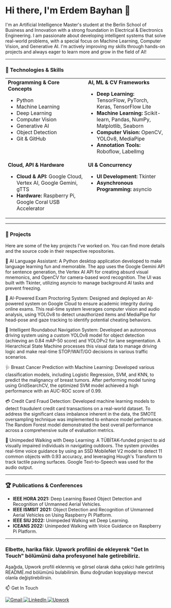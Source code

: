 # Hi there, I'm Erdem Bayhan 👋
I'm an Artificial Intelligence Master's student at the Berlin School of Business and Innovation with a strong foundation in Electrical & Electronics Engineering.
I am passionate about developing intelligent systems that solve real-world problems, with a special focus on Machine Learning, Computer Vision, and Generative AI.
I'm actively improving my skills through hands-on projects and always eager to learn more and grow in the field of AI!

---

### 🔧 Technologies & Skills

<table> <tr> <td valign="top" width="50%"> <strong>Programming & Core Concepts</strong> <ul> <li>Python </li> <li>Machine Learning </li> <li>Deep Learning </li> <li>Computer Vision </li> <li>Generative AI </li> <li>Object Detection </li> <li>Git & GitHub </li> </ul> </td> <td valign="top" width="50%"> <strong>AI, ML & CV Frameworks</strong> <ul> <li><strong>Deep Learning:</strong> TensorFlow, PyTorch, Keras, TensorFlow Lite </li> <li><strong>Machine Learning:</strong> Scikit-learn, Pandas, NumPy, Matplotlib, Seaborn </li> <li><strong>Computer Vision:</strong> OpenCV, YOLOv8, MediaPipe </li> <li><strong>Annotation Tools:</strong> Roboflow, LabelImg </li> </ul> </td> </tr> <tr> <td valign="top" width="50%"> <strong>Cloud, API & Hardware</strong> <ul> <li><strong>Cloud & API:</strong> Google Cloud, Vertex AI, Google Gemini, gTTS </li> <li><strong>Hardware:</strong> Raspberry Pi, Google Coral USB Accelerator </li> </ul> </td> <td valign="top" width="50%"> <strong>UI & Concurrency</strong> <ul> <li><strong>UI Development:</strong> Tkinter </li> <li><strong>Asynchronous Programming:</strong> asyncio </li> </ul> </td> </tr> </table> 

---

### 🚀 Projects
Here are some of the key projects I've worked on. You can find more details and the source code in their respective repositories.

🤖 AI Language Assistant:
A Python desktop application developed to make language learning fun and memorable. The app uses the Google Gemini API for sentence generation, the Vertex AI API for creating absurd visual mnemonics, and OpenCV for camera-based word recognition. The UI was built with Tkinter, utilizing asyncio to manage background AI tasks and prevent freezing.

📝 AI-Powered Exam Proctoring System:
Designed and deployed an AI-powered system on Google Cloud to ensure academic integrity during online exams. This real-time system leverages computer vision and audio analysis, using YOLOv8 to detect unauthorized items and MediaPipe for head-pose and gaze tracking to identify potential cheating behaviors.

🚗 Intelligent Roundabout Navigation System:
Developed an autonomous driving system using a custom YOLOv8 model for object detection (achieving an 0.84 mAP-50 score) and YOLOPv2 for lane segmentation. A Hierarchical State Machine processes this visual data to manage driving logic and make real-time STOP/WAIT/GO decisions in various traffic scenarios.

🩺 Breast Cancer Prediction with Machine Learning:
Developed various classification models, including Logistic Regression, SVM, and KNN, to predict the malignancy of breast tumors. After performing model tuning using GridSearchCV, the optimized SVM model achieved a high performance with an AUC-ROC score of 0.99.


💳 Credit Card Fraud Detection:
Developed machine learning models to detect fraudulent credit card transactions on a real-world dataset. To address the significant class imbalance inherent in the data, the SMOTE oversampling technique was implemented to enhance model performance. The Random Forest model demonstrated the best overall performance across a comprehensive suite of evaluation metrics.

🚶 Unimpeded Walking with Deep Learning:
A TÜBİTAK-funded project to aid visually impaired individuals in navigating outdoors. The system provides real-time voice guidance by using an SSD MobileNet V2 model to detect 11 common objects with 0.93 accuracy, and leveraging Hough's Transform to track tactile paving surfaces. Google Text-to-Speech was used for the audio output.

---

### 🏆 Publications & Conferences

- **IEEE HORA 2021:** Deep Learning Based Object Detection and Recognition of Unmanned Aerial Vehicles.
- **IEEE ISMSIT 2021:** Object Detection and Recognition of Unmanned Aerial Vehicles on Using Raspberry Pi Platform.
- **IEEE SIU 2022:** Unimpeded Walking wit Deep Learning.
- **ICEANS 2022:** Unimpeded Walking with Voice Guidance on Raspberry Pi Platform.

---

### Elbette, harika fikir. Upwork profilini de ekleyerek "Get In Touch" bölümünü daha profesyonel hale getirebiliriz.

Aşağıda, Upwork profili eklenmiş ve görsel olarak daha çekici hale getirilmiş README.md bölümünü bulabilirsin. Bunu doğrudan kopyalayıp mevcut olanla değiştirebilirsin.

📫 Get In Touch
<p align="left"> <a href="mailto:erdembayhan28@gmail.com" target="_blank"> <img src="https://img.shields.io/badge/Gmail-D14836?style=for-the-badge&logo=gmail&logoColor=white" alt="Gmail"/> </a> <a href="https://www.linkedin.com/in/erdem-bayhan-362710213" target="_blank"> <img src="https://img.shields.io/badge/LinkedIn-0077B5?style=for-the-badge&logo=linkedin&logoColor=white" alt="LinkedIn"/> </a> <a href="https://www.upwork.com/freelancers/~018335944667e491c9?mp_source=share" target="_blank"> <img src="https://img.shields.io/badge/Upwork-6FDA44?style=for-the-badge&logo=Upwork&logoColor=white" alt="Upwork"/> </a> </p>
